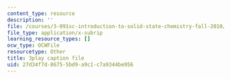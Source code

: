 ```yaml
---
content_type: resource
description: ''
file: /courses/3-091sc-introduction-to-solid-state-chemistry-fall-2010/27d34f7d86755bd9a9c1c7a9344be956_2Q_fna3TTbs.vtt
file_type: application/x-subrip
learning_resource_types: []
ocw_type: OCWFile
resourcetype: Other
title: 3play caption file
uid: 27d34f7d-8675-5bd9-a9c1-c7a9344be956
---
```

